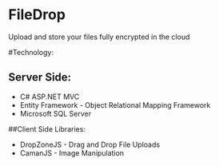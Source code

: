 # FileDrop
Upload and store your files fully encrypted in the cloud

#Technology:
## Server Side:
* C# ASP.NET MVC
* Entity Framework - Object Relational Mapping Framework
* Microsoft SQL Server

##Client Side Libraries:
* DropZoneJS - Drag and Drop File Uploads
* CamanJS - Image Manipulation

